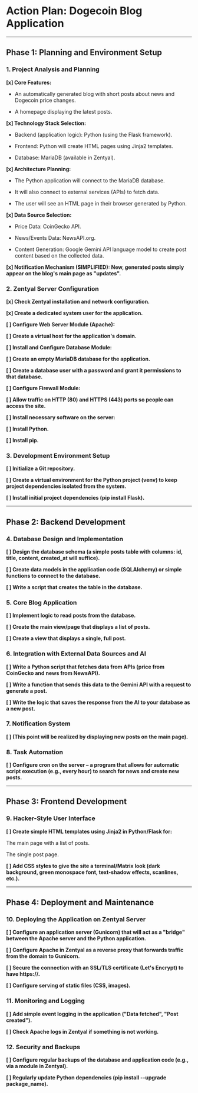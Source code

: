 # Action Plan: Dogecoin Blog Application

---

## Phase 1: Planning and Environment Setup
### 1. Project Analysis and Planning

**[x] Core Features:**

* An automatically generated blog with short posts about news and Dogecoin price changes.

* A homepage displaying the latest posts.

**[x] Technology Stack Selection:**

* Backend (application logic): Python (using the Flask framework).

* Frontend: Python will create HTML pages using Jinja2 templates.

* Database: MariaDB (available in Zentyal).

**[x] Architecture Planning:**

* The Python application will connect to the MariaDB database.

* It will also connect to external services (APIs) to fetch data.

* The user will see an HTML page in their browser generated by Python.

**[x] Data Source Selection:**

* Price Data: CoinGecko API.

* News/Events Data: NewsAPI.org.

* Content Generation: Google Gemini API language model to create post content based on the collected data.

**[x] Notification Mechanism (SIMPLIFIED): New, generated posts simply appear on the blog's main page as "updates".**

### 2. Zentyal Server Configuration

**[x] Check Zentyal installation and network configuration.**

**[x] Create a dedicated system user for the application.**

**[ ] Configure Web Server Module (Apache):**

**[ ] Create a virtual host for the application's domain.**

**[ ] Install and Configure Database Module:**

**[ ] Create an empty MariaDB database for the application.**

**[ ] Create a database user with a password and grant it permissions to that database.**

**[ ] Configure Firewall Module:**

**[ ] Allow traffic on HTTP (80) and HTTPS (443) ports so people can access the site.**

**[ ] Install necessary software on the server:**

**[ ] Install Python.**

**[ ] Install pip.**

### 3. Development Environment Setup

**[ ] Initialize a Git repository.**

**[ ] Create a virtual environment for the Python project (venv) to keep project dependencies isolated from the system.**

**[ ] Install initial project dependencies (pip install Flask).**

---

## Phase 2: Backend Development
### 4. Database Design and Implementation

**[ ] Design the database schema (a simple posts table with columns: id, title, content, created_at will suffice).**

**[ ] Create data models in the application code (SQLAlchemy) or simple functions to connect to the database.**

**[ ] Write a script that creates the table in the database.**

### 5. Core Blog Application

**[ ] Implement logic to read posts from the database.**

**[ ] Create the main view/page that displays a list of posts.**

**[ ] Create a view that displays a single, full post.**

### 6. Integration with External Data Sources and AI

**[ ] Write a Python script that fetches data from APIs (price from CoinGecko and news from NewsAPI).**

**[ ] Write a function that sends this data to the Gemini API with a request to generate a post.**

**[ ] Write the logic that saves the response from the AI to your database as a new post.**

### 7. Notification System

**[ ] (This point will be realized by displaying new posts on the main page).**

### 8. Task Automation

**[ ] Configure cron on the server – a program that allows for automatic script execution (e.g., every hour) to search for news and create new posts.**

---

## Phase 3: Frontend Development
### 9. Hacker-Style User Interface

**[ ] Create simple HTML templates using Jinja2 in Python/Flask for:**

The main page with a list of posts.

The single post page.

**[ ] Add CSS styles to give the site a terminal/Matrix look (dark background, green monospace font, text-shadow effects, scanlines, etc.).**

---

## Phase 4: Deployment and Maintenance
### 10. Deploying the Application on Zentyal Server

**[ ] Configure an application server (Gunicorn) that will act as a "bridge" between the Apache server and the Python application.**

**[ ] Configure Apache in Zentyal as a reverse proxy that forwards traffic from the domain to Gunicorn.**

**[ ] Secure the connection with an SSL/TLS certificate (Let's Encrypt) to have https://.**

**[ ] Configure serving of static files (CSS, images).**

### 11. Monitoring and Logging

**[ ] Add simple event logging in the application ("Data fetched", "Post created").**

**[ ] Check Apache logs in Zentyal if something is not working.**

### 12. Security and Backups

**[ ] Configure regular backups of the database and application code (e.g., via a module in Zentyal).**

**[ ] Regularly update Python dependencies (pip install --upgrade package_name).**
